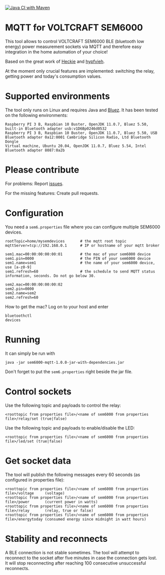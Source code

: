 [![Java CI with Maven](https://github.com/steineggerroland/sem6000-mqtt/actions/workflows/maven.yml/badge.svg)](https://github.com/steineggerroland/sem6000-mqtt/actions/workflows/maven.yml)

# MQTT for VOLTCRAFT SEM6000

This tool allows to control VOLTCRAFT SEM6000 BLE (bluetooth low energy) power measurement sockets via MQTT and therefore easy integration in the home automation of your choice!

Based on the great work of [Heckie](https://github.com/Heckie75/voltcraft-sem-6000) and [hypfvieh](https://github.com/hypfvieh/bluez-dbus).

At the moment only crucial features are implemented: switching the relay, getting power and today's consumption values.

# Supported environments
The tool only runs on Linux and requires Java and [Bluez](http://www.bluez.org/).
It has been tested on the following environments:

```
Raspberry PI 3 B, Raspbian 10 Buster, OpenJDK 11.0.7, Bluez 5.50, built-in Bluetooth adapter usb:v1D6Bp0246d0532
Raspberry PI 3 B, Raspbian 10 Buster, OpenJDK 11.0.7, Bluez 5.50, USB Bluetooth adapter 0a12:0001 Cambridge Silicon Radio, Ltd Bluetooth Dongle
Virtual machine, Ubuntu 20.04, OpenJDK 11.0.7, Bluez 5.54, Intel Bluetooth adapter 8087:0a2b
```
# Please contribute

For problems: Report [issues](https://github.com/magcode/sem6000-mqtt/issues).

For the missing features: Create pull requests.

# Configuration
You need a `sem6.properties` file where you can configure multiple SEM6000 devices.

```
rootTopic=home/mysemdevices       # the mqtt root topic
mqttServer=tcp://192.168.0.1      # IP or hostname of your mqtt broker

sem1.mac=00:00:00:00:00:01        # the mac of your sem6000 device
sem1.pin=0000                     # the PIN of your sem6000 device
sem1.name=sem1                    # the name of your sem6000 device, use [a-z0-9]
sem1.refresh=60                   # the schedule to send MQTT status information, seconds. Do not go below 30.

sem2.mac=00:00:00:00:00:02
sem2.pin=0000
sem2.name=sem2
sem2.refresh=60
```

How to get the mac? Log on to your host and enter
```
bluetoothctl
devices
```

# Running
It can simply be run with

`java -jar sem6000-mqtt-1.0.0-jar-with-dependencies.jar`

Don't forget to put the `sem6.properties` right beside the jar file.


# Control sockets
Use the following topic and payloads to control the relay:
```
<roottopic from properties file>/<name of sem6000 from properties file>/relay/set (true|false)
```
Use the following topic and payloads to enable/disable the LED:

```
<roottopic from properties file>/<name of sem6000 from properties file>/led/set (true|false)
```

# Get socket data
The tool will publish the following messages every 60 seconds (as configured in properties file):

```
<roottopic from properties file>/<name of sem6000 from properties file>/voltage     (voltage)
<roottopic from properties file>/<name of sem6000 from properties file>/power       (current power in watts)
<roottopic from properties file>/<name of sem6000 from properties file>/relay       (relay, true or false)
<roottopic from properties file>/<name of sem6000 from properties file>/energytoday (consumed energy since midnight in watt hours)
```

# Stability and reconnects
A BLE connection is not stable sometimes. The tool will attempt to reconnect to the socket after five minutes in case the connection gets lost. It will stop reconnecting after reaching 100 consecutive unsuccessful reconnects.
